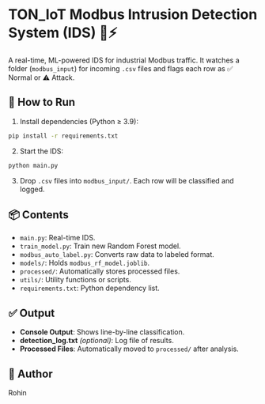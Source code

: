 # TON_IoT Modbus Intrusion Detection System (IDS) 🧠⚡

A real-time, ML-powered IDS for industrial Modbus traffic. It watches a folder (`modbus_input`) for incoming `.csv` files and flags each row as ✅ Normal or ⚠️ Attack.

## 🔧 How to Run

1. Install dependencies (Python ≥ 3.9):
```bash
pip install -r requirements.txt
```

2. Start the IDS:
```bash
python main.py
```

3. Drop `.csv` files into `modbus_input/`. Each row will be classified and logged.

## 📦 Contents

- `main.py`: Real-time IDS.
- `train_model.py`: Train new Random Forest model.
- `modbus_auto_label.py`: Converts raw data to labeled format.
- `models/`: Holds `modbus_rf_model.joblib`.
- `processed/`: Automatically stores processed files.
- `utils/`: Utility functions or scripts.
- `requirements.txt`: Python dependency list.

## ✅ Output

- **Console Output**: Shows line-by-line classification.
- **detection_log.txt** *(optional)*: Log file of results.
- **Processed Files**: Automatically moved to `processed/` after analysis.

## 💬 Author

Rohin 
